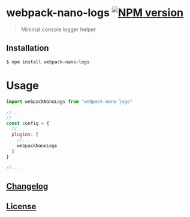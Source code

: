 # webpack-nano-logs [![NPM version](http://img.shields.io/npm/v/webpack-nano-logs.svg?style=flat)](https://www.npmjs.org/package/webpack-nano-logs)

> Minimal console logger helper

## Installation

```console
$ npm install webpack-nano-logs
```

# Usage

```js
import webpackNanoLogs from "webpack-nano-logs"

//...
//
const config = {
  //...
  plugins: [
    //...
    webpackNanoLogs
  ]
}

//...
```

## [Changelog](CHANGELOG.md)

## [License](LICENSE)
